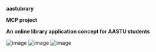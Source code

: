 **aastubrary**

**MCP project**

**An online library application concept for AASTU students**

![image](https://github.com/user-attachments/assets/082afa4e-213d-4771-b1dc-3e07da485a56)
![image](https://github.com/user-attachments/assets/1bdf25eb-bf3f-43cd-bd31-49159dd4b5a7)
![image](https://github.com/user-attachments/assets/e7d0c61b-a476-492c-8ecd-f655943ddbf6)



